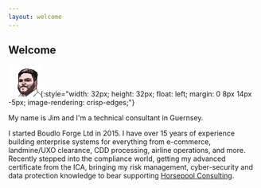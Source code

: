 ```yaml
---
layout: welcome
---
```


## Welcome

![Pixel Art Jim](/assets/images/pixel-jim.png){:style="width: 32px; height: 32px; float: left; margin: 0 8px 14px -5px; image-rendering: crisp-edges;"}

My name is Jim and I'm a technical consultant in Guernsey.

I started Boudlo Forge Ltd in 2015. I have over 15 years of experience building enterprise systems for everything from e-commerce, landmine/UXO clearance, CDD processing, airline operations, and more. Recently stepped into the compliance world, getting my advanced certificate from the ICA, bringing my risk management, cyber-security and data protection knowledge to bear supporting <a href="https://horsepool.gg" target="_blank">Horsepool Consulting</a>.